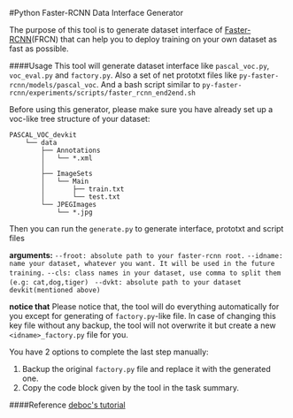 #Python Faster-RCNN Data Interface Generator

The purpose of this tool is to generate dataset interface of [Faster-RCNN](https://github.com/rbgirshick/py-faster-rcnn)(FRCN) that can help you to deploy training on your own dataset as fast as possible.


####Usage
This tool will generate dataset interface like `pascal_voc.py`, `voc_eval.py` and `factory.py`. 
Also a set of net prototxt files like `py-faster-rcnn/models/pascal_voc`. 
And a bash script similar to `py-faster-rcnn/experiments/scripts/faster_rcnn_end2end.sh`

Before using this generator, please make sure you have already set up a voc-like tree structure of your dataset:

	PASCAL_VOC_devkit
		└── data
    		├── Annotations
    		│   └── *.xml
			│
   			├── ImageSets
    		│   └── Main
    		│       ├── train.txt
    		│       └── test.txt
    		└── JPEGImages
        		└── *.jpg

Then you can run the `generate.py` to generate interface, prototxt and script files

  **arguments:**
`--froot: absolute path to your faster-rcnn root.`
`--idname: name your dataset, whatever you want. It will be used in the future training.`
`--cls: class names in your dataset, use comma to split them (e.g: cat,dog,tiger) `
`--dvkt: absolute path to your dataset devkit(mentioned above)`

 **notice that**
 Please notice that, the tool will do everything automatically for you except for generating of `factory.py`-like file. 
 In case of changing this key file without any backup, the tool will not overwrite it but create a new `<idname>_factory.py` file for you. 

 You have 2 options to complete the last step manually:
1. Backup the original `factory.py` file and replace it with the generated one.
 2. Copy the code block given by the tool in the task summary.
  
 
 



####Reference
[deboc's tutorial](https://github.com/deboc/py-faster-rcnn/blob/master/help/Readme.md)
